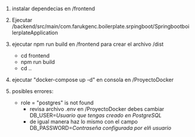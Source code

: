 1. instalar dependecias en /frontend

3. Ejecutar /backend/src/main/com.farukgenc.boilerplate.srpingboot/SpringbootboilerplateApplication

4. ejecutar npm run build en /frontend para crear el archivo /dist
   - cd frontend
   - npm run build
   - cd ..

4. ejecutar "docker-compose up -d" en consola en /ProyectoDocker

5. posibles errores: 
   - role = "postgres" is not found
     - revisa archivo .env en /ProyectoDocker debes cambiar DB_USER=*Usuario que tengas creado en PostgreSQL*
     - de igual manera haz lo mismo con el campo DB_PASSWORD=*Contraseña configurada por elñ usuario* 